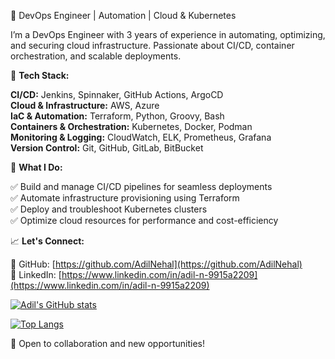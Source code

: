🚀 DevOps Engineer | Automation | Cloud & Kubernetes

I’m a DevOps Engineer with 3 years of experience in automating, optimizing, and securing cloud infrastructure. Passionate about CI/CD, container orchestration, and scalable deployments.

🔧 **Tech Stack:**

**CI/CD:** Jenkins, Spinnaker, GitHub Actions, ArgoCD  
**Cloud & Infrastructure:** AWS, Azure  
**IaC & Automation:** Terraform, Python, Groovy, Bash  
**Containers & Orchestration:** Kubernetes, Docker, Podman  
**Monitoring & Logging:** CloudWatch, ELK, Prometheus, Grafana  
**Version Control:** Git, GitHub, GitLab, BitBucket  

📌 **What I Do:**

✅ Build and manage CI/CD pipelines for seamless deployments  
✅ Automate infrastructure provisioning using Terraform  
✅ Deploy and troubleshoot Kubernetes clusters  
✅ Optimize cloud resources for performance and cost-efficiency  

📈 **Let's Connect:**  

🔗 GitHub: [https://github.com/AdilNehal](https://github.com/AdilNehal)  
🔗 LinkedIn: [https://www.linkedin.com/in/adil-n-9915a2209](https://www.linkedin.com/in/adil-n-9915a2209)  

[![Adil's GitHub stats](https://github-readme-stats.vercel.app/api?username=AdilNehal)](https://github.com/AdilNehal/github-readme-stats)

[![Top Langs](https://github-readme-stats.vercel.app/api/top-langs/?username=AdilNehal)](https://github.com/AdilNehal/github-readme-stats)

🔹 Open to collaboration and new opportunities!
